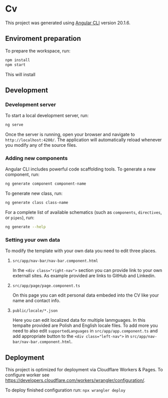# Cv

This project was generated using [Angular CLI](https://github.com/angular/angular-cli) version 20.1.6.

## Enviroment preparation

To prepare the workspace, run:

```bash
npm install
npm start
```

This will install

## Development

### Development server

To start a local development server, run:

```bash
ng serve
```

Once the server is running, open your browser and navigate to `http://localhost:4200/`. The application will automatically reload whenever you modify any of the source files.

### Adding new components

Angular CLI includes powerful code scaffolding tools. To generate a new component, run:

```bash
ng generate component component-name
```

To generate new class, run:

```bash
ng generate class class-name
```

For a complete list of available schematics (such as `components`, `directives`, or `pipes`), run:

```bash
ng generate --help
```

### Setting your own data

To modify the template with your own data you need to edit three places.

1. ```src/app/nav-bar/nav-bar.component.html```

    In the ```<div class="right-nav">``` section you can provide link to your own externall sites. As example provided are links to GitHub and Linkedin.

2. ```src/app/page/page.component.ts```

    On this page you can edit personal data embeded into the CV like your name and contact info.

3. ```public/locale/*.json```

    Here you can edit localized data for multiple lanmguages. In this tempalte provided are Polish and English locale files. To add more you need to also edit ```supportedLanguages``` in ```src/app/app.component.ts``` and add appropriate button to the ```<div class="left-nav">``` in ```src/app/nav-bar/nav-bar.component.html```.

## Deployment

This project is optimized for deployment via Cloudflare Workers & Pages. To configure worker see https://developers.cloudflare.com/workers/wrangler/configuration/.

To deploy finished configuration run: ```npx wrangler deploy```
